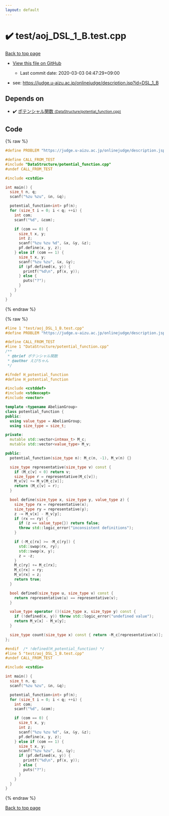 ```yaml
---
layout: default
---
```


<!-- mathjax config similar to math.stackexchange -->
<script type="text/javascript" async
  src="https://cdnjs.cloudflare.com/ajax/libs/mathjax/2.7.5/MathJax.js?config=TeX-MML-AM_CHTML">
</script>
<script type="text/x-mathjax-config">
  MathJax.Hub.Config({
    TeX: { equationNumbers: { autoNumber: "AMS" }},
    tex2jax: {
      inlineMath: [ ['$','$'] ],
      processEscapes: true
    },
    "HTML-CSS": { matchFontHeight: false },
    displayAlign: "left",
    displayIndent: "2em"
  });
</script>

<script type="text/javascript" src="https://cdnjs.cloudflare.com/ajax/libs/jquery/3.4.1/jquery.min.js"></script>
<script src="https://cdn.jsdelivr.net/npm/jquery-balloon-js@1.1.2/jquery.balloon.min.js" integrity="sha256-ZEYs9VrgAeNuPvs15E39OsyOJaIkXEEt10fzxJ20+2I=" crossorigin="anonymous"></script>
<script type="text/javascript" src="../../assets/js/copy-button.js"></script>
<link rel="stylesheet" href="../../assets/css/copy-button.css" />


# :heavy_check_mark: test/aoj_DSL_1_B.test.cpp

<a href="../../index.html">Back to top page</a>

* <a href="{{ site.github.repository_url }}/blob/master/test/aoj_DSL_1_B.test.cpp">View this file on GitHub</a>
    - Last commit date: 2020-03-03 04:47:29+09:00


* see: <a href="https://judge.u-aizu.ac.jp/onlinejudge/description.jsp?id=DSL_1_B">https://judge.u-aizu.ac.jp/onlinejudge/description.jsp?id=DSL_1_B</a>


## Depends on

* :heavy_check_mark: <a href="../../library/DataStructure/potential_function.cpp.html">ポテンシャル関数 <small>(DataStructure/potential_function.cpp)</small></a>


## Code

<a id="unbundled"></a>
{% raw %}
```cpp
#define PROBLEM "https://judge.u-aizu.ac.jp/onlinejudge/description.jsp?id=DSL_1_B"

#define CALL_FROM_TEST
#include "DataStructure/potential_function.cpp"
#undef CALL_FROM_TEST

#include <cstdio>

int main() {
  size_t n, q;
  scanf("%zu %zu", &n, &q);

  potential_function<int> pf(n);
  for (size_t i = 0; i < q; ++i) {
    int com;
    scanf("%d", &com);

    if (com == 0) {
      size_t x, y;
      int z;
      scanf("%zu %zu %d", &x, &y, &z);
      pf.define(x, y, z);
    } else if (com == 1) {
      size_t x, y;
      scanf("%zu %zu", &x, &y);
      if (pf.defined(x, y)) {
        printf("%d\n", pf(x, y));
      } else {
        puts("?");
      }
    }
  }
}

```
{% endraw %}

<a id="bundled"></a>
{% raw %}
```cpp
#line 1 "test/aoj_DSL_1_B.test.cpp"
#define PROBLEM "https://judge.u-aizu.ac.jp/onlinejudge/description.jsp?id=DSL_1_B"

#define CALL_FROM_TEST
#line 1 "DataStructure/potential_function.cpp"
/** 
 * @brief ポテンシャル関数
 * @author えびちゃん
 */

#ifndef H_potential_function
#define H_potential_function

#include <cstddef>
#include <stdexcept>
#include <vector>

template <typename AbelianGroup>
class potential_function {
public:
  using value_type = AbelianGroup;
  using size_type = size_t;

private:
  mutable std::vector<intmax_t> M_c;
  mutable std::vector<value_type> M_v;

public:
  potential_function(size_type n): M_c(n, -1), M_v(n) {}

  size_type representative(size_type v) const {
    if (M_c[v] < 0) return v;
    size_type r = representative(M_c[v]);
    M_v[v] += M_v[M_c[v]];
    return (M_c[v] = r);
  }

  bool define(size_type x, size_type y, value_type z) {
    size_type rx = representative(x);
    size_type ry = representative(y);
    z -= M_v[x] - M_v[y];
    if (rx == ry) {
      if (z == value_type{}) return false;
      throw std::logic_error("inconsistent definitions");
    }

    if (-M_c[rx] >= -M_c[ry]) {
      std::swap(rx, ry);
      std::swap(x, y);
      z = -z;
    }
    M_c[ry] += M_c[rx];
    M_c[rx] = ry;
    M_v[rx] = z;
    return true;
  }

  bool defined(size_type u, size_type v) const {
    return representative(u) == representative(v);
  }

  value_type operator ()(size_type x, size_type y) const {
    if (!defined(x, y)) throw std::logic_error("undefined value");
    return M_v[x] - M_v[y];
  }

  size_type count(size_type x) const { return -M_c[representative(x)]; }
};

#endif  /* !defined(H_potential_function) */
#line 5 "test/aoj_DSL_1_B.test.cpp"
#undef CALL_FROM_TEST

#include <cstdio>

int main() {
  size_t n, q;
  scanf("%zu %zu", &n, &q);

  potential_function<int> pf(n);
  for (size_t i = 0; i < q; ++i) {
    int com;
    scanf("%d", &com);

    if (com == 0) {
      size_t x, y;
      int z;
      scanf("%zu %zu %d", &x, &y, &z);
      pf.define(x, y, z);
    } else if (com == 1) {
      size_t x, y;
      scanf("%zu %zu", &x, &y);
      if (pf.defined(x, y)) {
        printf("%d\n", pf(x, y));
      } else {
        puts("?");
      }
    }
  }
}

```
{% endraw %}

<a href="../../index.html">Back to top page</a>

